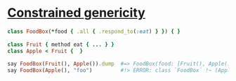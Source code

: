 [1]: https://rosettacode.org/wiki/Constrained_genericity

# [Constrained genericity][1]

```ruby
class FoodBox(*food { .all { .respond_to(:eat) } }) { }
 
class Fruit { method eat { ... } }
class Apple < Fruit {  }
 
say FoodBox(Fruit(), Apple()).dump  #=> FoodBox(food: [Fruit(), Apple()])
say FoodBox(Apple(), "foo")         #!> ERROR: class `FoodBox` !~ (Apple, String)
```